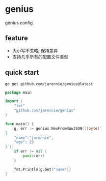 # genius

genius config

## feature

* 大小写不忽略, 保持差异
* 支持几乎所有的配置文件类型

## quick start

```shell
go get github.com/jaronnie/genius@latest
```

```go
package main

import (
	"fmt"
	"github.com/jaronnie/genius"
)

func main() {
	g, err := genius.NewFromRawJSON([]byte(`
{
    "name":"jaronnie",
    "age": 23
}`))
	if err != nil {
		panic(err)
	}

	fmt.Println(g.Get("name"))
}
```